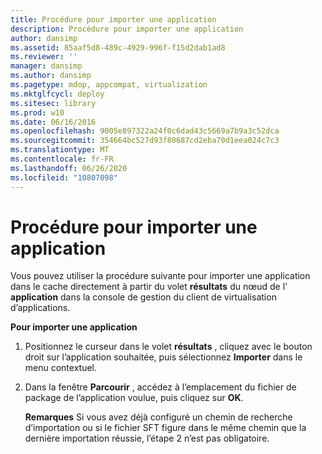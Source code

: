 ```yaml
---
title: Procédure pour importer une application
description: Procédure pour importer une application
author: dansimp
ms.assetid: 85aaf5d8-489c-4929-996f-f15d2dab1ad8
ms.reviewer: ''
manager: dansimp
ms.author: dansimp
ms.pagetype: mdop, appcompat, virtualization
ms.mktglfcycl: deploy
ms.sitesec: library
ms.prod: w10
ms.date: 06/16/2016
ms.openlocfilehash: 9005e897322a24f0c6dad43c5669a7b9a3c52dca
ms.sourcegitcommit: 354664bc527d93f80687cd2eba70d1eea024c7c3
ms.translationtype: MT
ms.contentlocale: fr-FR
ms.lasthandoff: 06/26/2020
ms.locfileid: "10807098"
---
```

# Procédure pour importer une application


Vous pouvez utiliser la procédure suivante pour importer une application dans le cache directement à partir du volet **résultats** du nœud de l' **application** dans la console de gestion du client de virtualisation d’applications.

**Pour importer une application**

1.  Positionnez le curseur dans le volet **résultats** , cliquez avec le bouton droit sur l’application souhaitée, puis sélectionnez **Importer** dans le menu contextuel.

2.  Dans la fenêtre **Parcourir** , accédez à l’emplacement du fichier de package de l’application voulue, puis cliquez sur **OK**.

    **Remarques**  Si vous avez déjà configuré un chemin de recherche d’importation ou si le fichier SFT figure dans le même chemin que la dernière importation réussie, l’étape 2 n’est pas obligatoire.

     

 

 





